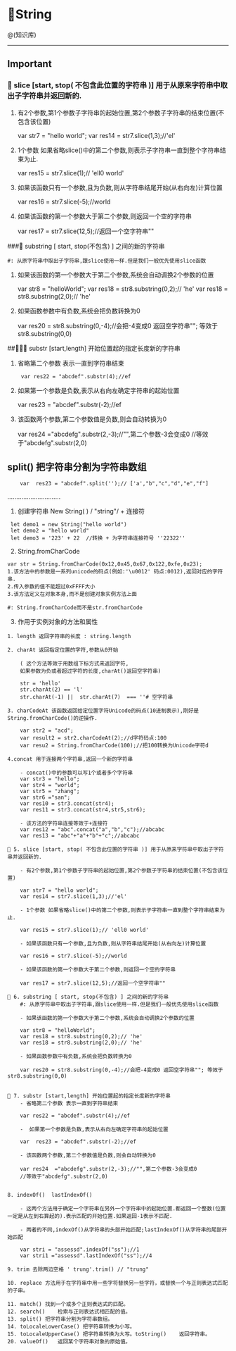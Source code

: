 # 🐯String

@(知识库)

---

## Important



### 🎉 slice [start, stop( 不包含此位置的字符串 )] 用于从原来字符串中取出子字符串并返回新的.

1. 有2个参数,第1个参数子字符串的起始位置,第2个参数子字符串的结束位置(不包含该位置)
	
	var str7 = "hello world";
	var res14 = str7.slice(1,3);//'el'

2. 1个参数 如果省略slice()中的第二个参数,则表示子字符串一直到整个字符串结束为止.
	
	var res15 = str7.slice(1);// 'ell0 world'

3. 如果该函数只有一个参数,且为负数,则从字符串结尾开始(从右向左)计算位置
	
	var res16 = str7.slice(-5);//world

4. 如果该函数的第一个参数大于第二个参数,则返回一个空的字符串

	var res17 = str7.slice(12,5);//返回一个空字符串""



###🎉  substring [ start, stop(不包含) ] 之间的新的字符串


	#: 从原字符串中取出子字符串,跟slice使用一样.但是我们一般优先使用slice函数
1. 如果该函数的第一个参数大于第二个参数,系统会自动调换2个参数的位置

	var str8 = "helloWorld";
	var res18 = str8.substring(0,2);// 'he'
	var res18 = str8.substring(2,0);// 'he'

2. 如果函数参数中有负数,系统会把负数转换为0

	var res20 = str8.substring(0,-4);//会把-4变成0 返回空字符串""; 等效于str8.substring(0,0)



##🎉🎉🎉 substr [start,length] 开始位置起的指定长度新的字符串

1. 省略第二个参数 表示一直到字符串结束

		var res22 = "abcdef".substr(4);//ef

2.  如果第一个参数是负数,表示从右向左确定字符串的起始位置

	var  res23 = "abcdef".substr(-2);//ef

3. 该函数两个参数,第二个参数值是负数,则会自动转换为0

	var res24  ="abcdefg".substr(2,-3);//"",第二个参数-3会变成0
	//等效于"abcdefg".substr(2,0)


##  split()	把字符串分割为字符串数组
```
	var  res23 = "abcdef".split('');// ['a',"b","c","d","e","f"]
```

..............................
1.  创建字符串  New String( ) / "string"/ + 连接符

```
 let demo1 = new String("hello world")
 let demo2 = "hello world"
 let demo3 = '223' + 22  //转换 + 为字符串连接符号 ''22322''
```

2. String.fromCharCode
```
var str = String.fromCharCode(0x12,0x45,0x67,0x122,0xfe,0x23);
1.该方法中的参数是一系列unicode的码点(例如:'\u0012' 码点:0012),返回对应的字符串.
2.传入参数的值不能超过0xFFFF大小
3.该方法定义在对象本身,而不是创建对象实例方法上面

#: String.fromCharCode而不是str.fromCharCode
```

3.  作用于实例对象的方法和属性
```
1. length 返回字符串的长度 : string.length

2. charAt 返回指定位置的字符,参数从0开始

	( 这个方法等效于用数组下标方式来返回字符, 
	如果参数为负或者超过字符的长度,charAt()返回空字符串)

	str = 'hello'
	str.charAt(2) == 'l'
	str.charAt(-1) ||  str.charAt(7)  === ''# 空字符串

3. charCodeAt 该函数返回给定位置字符Unicode的码点(10进制表示),刚好是String.fromCharCode()的逆操作.
	
	var str2 = "acd";
	var result2 = str2.charCodeAt(2);//d字符码点:100
	var resu2 = String.fromCharCode(100);//把100转换为Unicode字符d
	
4.concat 用于连接两个字符串,返回一个新的字符串

	- concat()中的参数可以写1个或者多个字符串
	var str3 = "hello";
	var str4 = "world";
	var str5 = "zhang";
	var str6 ="san";
	var res10 = str3.concat(str4);
	var res11 = str3.concat(str4,str5,str6);

	- 该方法的字符串连接等效于+连接符
	var res12 = "abc".concat("a","b","c");//abcabc
	var res13 = "abc"+"a"+"b"+"c";//abcabc

🎉 5. slice [start, stop( 不包含此位置的字符串 )] 用于从原来字符串中取出子字符串并返回新的.

	- 有2个参数,第1个参数子字符串的起始位置,第2个参数子字符串的结束位置(不包含该位置)
	
	var str7 = "hello world";
	var res14 = str7.slice(1,3);//'el'

	- 1个参数 如果省略slice()中的第二个参数,则表示子字符串一直到整个字符串结束为止.
	
	var res15 = str7.slice(1);// 'ell0 world'

	- 如果该函数只有一个参数,且为负数,则从字符串结尾开始(从右向左)计算位置
	
	var res16 = str7.slice(-5);//world

	- 如果该函数的第一个参数大于第二个参数,则返回一个空的字符串

	var res17 = str7.slice(12,5);//返回一个空字符串""

🎉 6. substring [ start, stop(不包含) ] 之间的新的字符串
	#: 从原字符串中取出子字符串,跟slice使用一样.但是我们一般优先使用slice函数

	- 如果该函数的第一个参数大于第二个参数,系统会自动调换2个参数的位置

	var str8 = "helloWorld";
	var res18 = str8.substring(0,2);// 'he'
	var res18 = str8.substring(2,0);// 'he'

	- 如果函数参数中有负数,系统会把负数转换为0

	var res20 = str8.substring(0,-4);//会把-4变成0 返回空字符串""; 等效于str8.substring(0,0)


🎉 7. substr [start,length] 开始位置起的指定长度新的字符串
	- 省略第二个参数 表示一直到字符串结束

	var res22 = "abcdef".substr(4);//ef

	-  如果第一个参数是负数,表示从右向左确定字符串的起始位置

	var  res23 = "abcdef".substr(-2);//ef

	- 该函数两个参数,第二个参数值是负数,则会自动转换为0

	var res24  ="abcdefg".substr(2,-3);//"",第二个参数-3会变成0
	//等效于"abcdefg".substr(2,0)


8. indexOf()  lastIndexOf()

	- 这两个方法用于确定一个字符串在另外一个字符串中的起始位置.都返回一个整数(位置一定是从左到右算起的).表示匹配的开始位置.如果返回-1表示不匹配.

	- 两者的不同,indexOf()从字符串的头部开始匹配;lastIndexOf()从字符串的尾部开始匹配 
	
	var stri = "assessd".indexOf("ss");//1
	var stri1 ="assessd".lastIndexOf("ss");//4

9. trim 去除两边空格 ' trung'.trim() // "trung"

10. replace 方法用于在字符串中用一些字符替换另一些字符，或替换一个与正则表达式匹配的子串。

11. match()	找到一个或多个正则表达式的匹配。
12. search()	检索与正则表达式相匹配的值。
13. split()	把字符串分割为字符串数组。
14. toLocaleLowerCase()	把字符串转换为小写。
15. toLocaleUpperCase()	把字符串转换为大写。toString()	返回字符串。
20. valueOf()	返回某个字符串对象的原始值。
```

